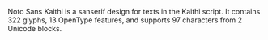 Noto Sans Kaithi is a sanserif design for texts in the Kaithi script. It contains 322 glyphs, 13 OpenType features, and supports 97 characters from 2 Unicode blocks.